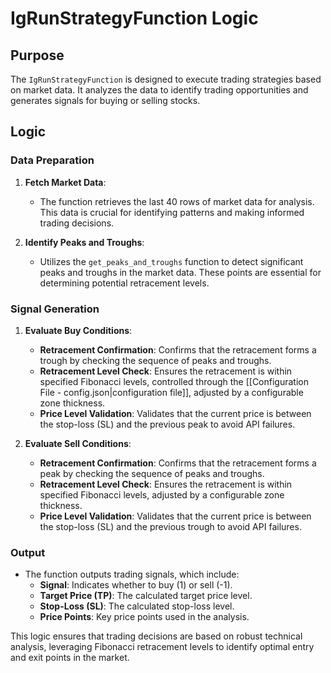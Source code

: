 # IgRunStrategyFunction Logic

## Purpose

The `IgRunStrategyFunction` is designed to execute trading strategies based on market data. It analyzes the data to identify trading opportunities and generates signals for buying or selling stocks.

## Logic

### Data Preparation

1. **Fetch Market Data**:

   - The function retrieves the last 40 rows of market data for analysis. This data is crucial for identifying patterns and making informed trading decisions.

2. **Identify Peaks and Troughs**:
   - Utilizes the `get_peaks_and_troughs` function to detect significant peaks and troughs in the market data. These points are essential for determining potential retracement levels.

### Signal Generation

1. **Evaluate Buy Conditions**:
   - **Retracement Confirmation**: Confirms that the retracement forms a trough by checking the sequence of peaks and troughs.
   - **Retracement Level Check**: Ensures the retracement is within specified Fibonacci levels, controlled through the [[Configuration File - config.json|configuration file]], adjusted by a configurable zone thickness.
   - **Price Level Validation**: Validates that the current price is between the stop-loss (SL) and the previous peak to avoid API failures.

2. **Evaluate Sell Conditions**:
   - **Retracement Confirmation**: Confirms that the retracement forms a peak by checking the sequence of peaks and troughs.
   - **Retracement Level Check**: Ensures the retracement is within specified Fibonacci levels, adjusted by a configurable zone thickness.
   - **Price Level Validation**: Validates that the current price is between the stop-loss (SL) and the previous trough to avoid API failures.

### Output

- The function outputs trading signals, which include:
  - **Signal**: Indicates whether to buy (1) or sell (-1).
  - **Target Price (TP)**: The calculated target price level.
  - **Stop-Loss (SL)**: The calculated stop-loss level.
  - **Price Points**: Key price points used in the analysis.

This logic ensures that trading decisions are based on robust technical analysis, leveraging Fibonacci retracement levels to identify optimal entry and exit points in the market.
